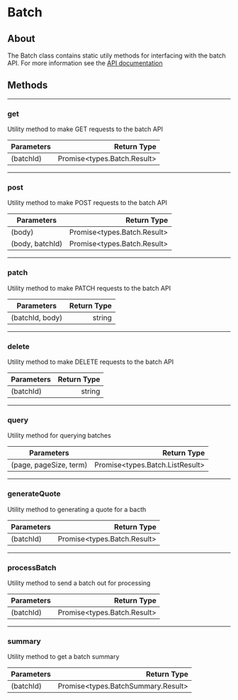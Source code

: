 # Batch

## About
The Batch class contains static utily methods for interfacing with the batch API. For more information see the [API documentation](http://docs.paymentrails.com/#payments)

## **Methods**
---
### **get**
Utility method to make GET requests to the batch API

Parameters | Return Type
--- | ---:
(batchId) | Promise<types.Batch.Result>


---
### **post**
Utility method to make POST requests to the batch API

Parameters | Return Type
--- | ---:
(body) | Promise<types.Batch.Result>
(body, batchId) | Promise<types.Batch.Result>

---
### **patch**
Utility method to make PATCH requests to the batch API

Parameters | Return Type
--- | ---:
(batchId, body) | string

---
### **delete**
Utility method to make DELETE requests to the batch API

Parameters | Return Type
--- | ---:
(batchId) | string

---
### **query**
Utility method for querying batches

Parameters | Return Type
--- | ---:
(page, pageSize, term) | Promise<types.Batch.ListResult>

---
### **generateQuote**
Utility method to generating a quote for a bacth

Parameters | Return Type
--- | ---:
(batchId) | Promise<types.Batch.Result>


---
### **processBatch**
Utility method to send a batch out for processing

Parameters | Return Type
--- | ---:
(batchId) | Promise<types.Batch.Result>


---
### **summary**
Utility method to get a batch summary

Parameters | Return Type
--- | ---:
(batchId) | Promise<types.BatchSummary.Result>
